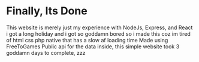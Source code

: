 # Finally, Its Done

This website is merely just my experience with NodeJs, Express, and React
i got a long holiday and i got so goddamn bored so i made this coz im tired of html css php native that has a slow af loading time
Made using FreeToGames Public api for the data inside, this simple website took 3 goddamn days to complete, zzz

